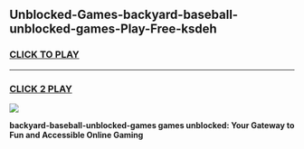 
## Unblocked-Games-backyard-baseball-unblocked-games-Play-Free-ksdeh
<h3>
<a href="https://premium76.site?title=backyard-baseball-unblocked-games&ref=22A">CLICK TO PLAY</a></h3>
<hr>

<h3>
<a href="https://premium76.site?title=backyard-baseball-unblocked-games&ref=22A">CLICK 2 PLAY</a>
  
</h3>

<a href="https://premium76.site?title=backyard-baseball-unblocked-games&ref=22A"><img src="https://clearcache.store/games.png"></a>


**backyard-baseball-unblocked-games games unblocked: Your Gateway to Fun and Accessible Online Gaming**
